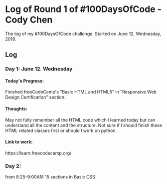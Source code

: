 # Log of Round 1 of #100DaysOfCode - Cody Chen

The log of my #100DaysOfCode challenge. Started on June 12, Wednesday, 2019.

## Log

<h3>Day 1: June 12. Wednesday</h3>
<h4>Today's Progress:</h4>
<p>Finished freeCodeCamp's "Basic HTML and HTML5" in "Responsive Web Design Certification" section.</p>

<h4>Thoughts:</h4>
<p>May not fully remember all the HTML code which I learned today but can understand all the content and the structure. Not sure if I should finish these HTML related classes first or should I work on python. </p>

<h4>Link to work:</h4>
<p> https://learn.freecodecamp.org/ </p>

<h3>Day 2:</h3>
from 8:25-9:00AM 15 sections in Basic CSS

